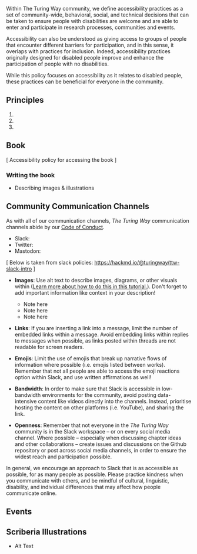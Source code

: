 
Within The Turing Way community, we define accessibility practices as a set of community-wide, behavioral, social, and technical decisions that can be taken to ensure people with disabilities are welcome and are able to enter and participate in research processes, communities and events.

Accessibility can also be understood as giving access to groups of people that encounter different barriers for participation, and in this sense, it overlaps with practices for inclusion. Indeed, accessibility practices originally designed for disabled people improve and enhance the participation of people with no disabilities. 

While this policy focuses on accessibility as it relates to disabled people, these practices can be beneficial for everyone in the community.

## Principles

1.
2.
3.

## Book

[ Accessibility policy for accessing the book ]

### Writing the book
- Describing images & illustrations

## Community Communication Channels

As with all of our communication channels, *The Turing Way* communication channels abide by our [Code of Conduct](https://the-turing-way.netlify.app/community-handbook/coc.html).

- Slack: 
- Twitter:
- Mastodon:

[ Below is taken from slack policies: https://hackmd.io/@turingway/ttw-slack-intro ]
* **Images**: Use alt text to describe images, diagrams, or other visuals within ([Learn more about how to do this in this tutorial.](https://slack.com/intl/en-gb/resources/using-slack/how-to-boost-accessibility-in-slack&utm_medium=promo)). Don't forget to add important information like context in your description!
    - Note here
    - Note here
    - Note here
* **Links**: If you are inserting a link into a message, limit the number of embedded links within a message. Avoid embedding links within replies to messages when possible, as links posted within threads are not readable for screen readers.
 
* **Emojis**: Limit the use of emojis that break up narrative flows of information where possible (i.e. emojis listed between works). Remember that not all people are able to access the emoji reactions option within Slack, and use written affirmations as well!
* **Bandwidth**: In order to make sure that Slack is accessible in low-bandwidth environments for the community, avoid posting data-intensive content like videos directly into the channels. Instead, prioritise hosting the content on other platforms (i.e. YouTube), and sharing the link.
* **Openness**: Remember that not everyone in the *The Turing Way* community is in the Slack workspace – or on every social media channel. Where possible – especially when discussing chapter ideas and other collaborations – create issues and discussions on the Github repository or post across social media channels, in order to ensure the widest reach and participation possible.

In general, we encourage an approach to Slack that is as accessible as possible, for as many people as possible. Please practice kindness when you communicate with others, and be mindful of cultural, linguistic, disability, and individual differences that may affect how people communicate online. 

## Events

## Scriberia Illustrations 
- Alt Text